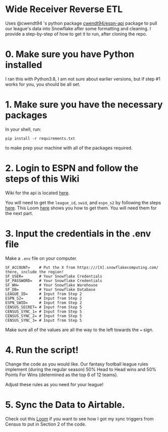 # Wide Receiver Reverse ETL
Uses @cwendt94 's python package [cwendt94/espn-api](https://github.com/cwendt94/espn-api) package to pull our league's data into Snowflake after some formatting and cleaning. I provide a step-by-step of how to get it to run, after cloning the repo.

# 0. Make sure you have Python installed
I ran this with Python3.8, I am not sure about earlier versions, but if step #1 works for you, you should be all set.

# 1. Make sure you have the necessary packages
In your shell, run:
```
pip install -r requirements.txt
```
to make prep your machine with all of the packages required.

# 2. Login to ESPN and follow the steps of this Wiki
Wiki for the api is located [here](https://github.com/cwendt94/espn-api/wiki).

You will need to get the `league_id`, `swid`, and `espn_s2` by following the steps [here](https://github.com/cwendt94/espn-api/discussions/150). This Loom [here](https://www.loom.com/share/1c8b642a55ba4c1cafc30562e0e9ed79) shows you how to get them. You will need them for the next part.

# 3. Input the credentials in the .env file
Make a `.env` file on your computer.
```
SF_ACCOUNT=    # Put the X from https:///[X].snowflakecomputing.com/ there, include the region!
SF_USER=       # Your Snowflake Credentials
SF_PASSWORD=   # Your Snowflake Credentials
SF_WH=         # Your Snowflake Warehouse
SF_DB=         # Your Snowflake Database
LEAGUE_ID=     # Input from Step 2
ESPN_S2=       # Input from Step 2
ESPN_SWID=     # Input from Step 2
CENSUS_SECRET= # Input from Step 5
CENSUS_SYNC_1= # Input from Step 5
CENSUS_SYNC_2= # Input from Step 5
CENSUS_SYNC_3= # Input from Step 5
```
Make sure all of the values are all the way to the left towards the `=` sign.

# 4. Run the script! 
Change the code as you would like. Our fantasy football league rules implement (during the regular season) 50% Head to Head wins and 50% Points For Wins (determined as the top 6 of 12 teams). 

Adjust these rules as you need for your league!

# 5. Sync the Data to Airtable.
Check out this [Loom](https://www.loom.com/share/213a0cffef614c7e91d23362a0bf92ca) if you want to see how I got my sync triggers from Census to put in Section 2 of the code.